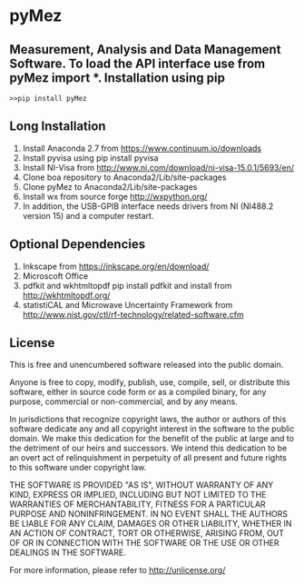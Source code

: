 # pyMez
Measurement, Analysis and Data Management Software. To load the API interface use from pyMez import *.
Installation using pip
----------------------
`>>pip install pyMez`

Long Installation
------------
1.	Install Anaconda 2.7 from https://www.continuum.io/downloads
2.	Install pyvisa using pip install pyvisa
3.	Install NI-Visa from http://www.ni.com/download/ni-visa-15.0.1/5693/en/
4.	Clone boa repository to Anaconda2/Lib/site-packages
5.	Clone pyMez to Anaconda2/Lib/site-packages
6.	Install wx from source forge http://wxpython.org/
7.	In addition, the USB-GPIB interface needs drivers from NI (NI488.2 version 15) and a computer restart.

Optional Dependencies
----------------------
1. Inkscape from https://inkscape.org/en/download/
2. Microscoft Office
3. pdfkit and wkhtmltopdf pip install pdfkit and install from http://wkhtmltopdf.org/
4. statistiCAL and Microwave Uncertainty Framework from  http://www.nist.gov/ctl/rf-technology/related-software.cfm


License
-------

This is free and unencumbered software released into the public domain.

Anyone is free to copy, modify, publish, use, compile, sell, or distribute this software, either in source code form or as a compiled binary, for any purpose, commercial or non-commercial, and by any means.

In jurisdictions that recognize copyright laws, the author or authors of this software dedicate any and all copyright interest in the software to the public domain. We make this dedication for the benefit of the public at large and to the detriment of our heirs and successors. We intend this dedication to be an overt act of relinquishment in perpetuity of all present and future rights to this software under copyright law.

THE SOFTWARE IS PROVIDED "AS IS", WITHOUT WARRANTY OF ANY KIND, EXPRESS OR IMPLIED, INCLUDING BUT NOT LIMITED TO THE WARRANTIES OF MERCHANTABILITY, FITNESS FOR A PARTICULAR PURPOSE AND NONINFRINGEMENT. IN NO EVENT SHALL THE AUTHORS BE LIABLE FOR ANY CLAIM, DAMAGES OR OTHER LIABILITY, WHETHER IN AN ACTION OF CONTRACT, TORT OR OTHERWISE, ARISING FROM, OUT OF OR IN CONNECTION WITH THE SOFTWARE OR THE USE OR OTHER DEALINGS IN THE SOFTWARE.

For more information, please refer to http://unlicense.org/
